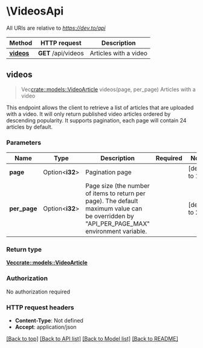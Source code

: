 # \VideosApi

All URIs are relative to *https://dev.to/api*

Method | HTTP request | Description
------------- | ------------- | -------------
[**videos**](VideosApi.md#videos) | **GET** /api/videos | Articles with a video



## videos

> Vec<crate::models::VideoArticle> videos(page, per_page)
Articles with a video

This endpoint allows the client to retrieve a list of articles that are uploaded with a video.  It will only return published video articles ordered by descending popularity.  It supports pagination, each page will contain 24 articles by default.

### Parameters


Name | Type | Description  | Required | Notes
------------- | ------------- | ------------- | ------------- | -------------
**page** | Option<**i32**> | Pagination page |  |[default to 1]
**per_page** | Option<**i32**> | Page size (the number of items to return per page). The default maximum value can be overridden by \"API_PER_PAGE_MAX\" environment variable. |  |[default to 24]

### Return type

[**Vec<crate::models::VideoArticle>**](VideoArticle.md)

### Authorization

No authorization required

### HTTP request headers

- **Content-Type**: Not defined
- **Accept**: application/json

[[Back to top]](#) [[Back to API list]](../README.md#documentation-for-api-endpoints) [[Back to Model list]](../README.md#documentation-for-models) [[Back to README]](../README.md)

